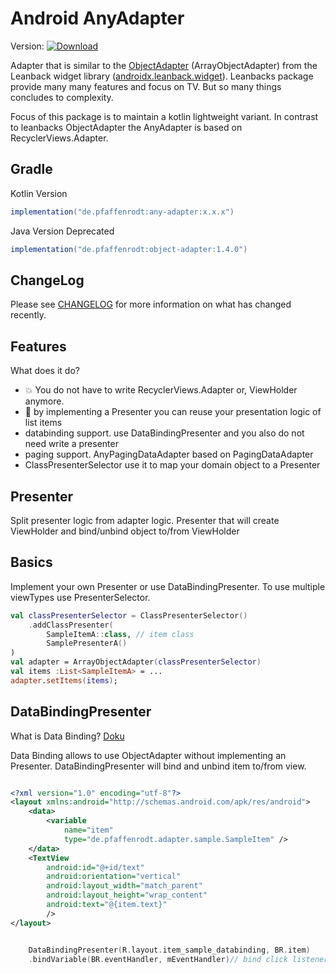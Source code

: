 Android AnyAdapter
=====================
Version: [ ![Download](https://api.bintray.com/packages/pfaffenrodt/maven/android-any-adapter/images/download.svg) ](https://bintray.com/pfaffenrodt/maven/android-any-adapter/_latestVersion)

Adapter that is similar to the [ObjectAdapter](https://developer.android.com/reference/androidx/leanback/widget/ObjectAdapter) (ArrayObjectAdapter) from the Leanback widget library ([androidx.leanback.widget](https://developer.android.com/reference/androidx/leanback/widget/package-summary)).
Leanbacks package provide many many features and focus on TV. But so many things concludes to complexity.

Focus of this package is to maintain a kotlin lightweight variant.
In contrast to leanbacks ObjectAdapter the AnyAdapter is based on RecyclerViews.Adapter.

## Gradle

Kotlin Version
```gradle
implementation("de.pfaffenrodt:any-adapter:x.x.x")
```

Java Version Deprecated
```gradle
implementation("de.pfaffenrodt:object-adapter:1.4.0")
```

## ChangeLog

Please see [CHANGELOG](./CHANGELOG.md) for more information on what has changed recently.

## Features
What does it do?
* :boom: You do not have to write RecyclerViews.Adapter or, ViewHolder anymore.
* :lipstick: by implementing a Presenter you can reuse your presentation logic of list items
* databinding support. use DataBindingPresenter and you also do not need write a presenter
* paging support. AnyPagingDataAdapter based on PagingDataAdapter
* ClassPresenterSelector use it to map your domain object to a Presenter

## Presenter
Split presenter logic from adapter logic.
Presenter that will create ViewHolder and bind/unbind object to/from ViewHolder

## Basics
Implement your own Presenter or use DataBindingPresenter.
To use multiple viewTypes use PresenterSelector.

```kotlin
val classPresenterSelector = ClassPresenterSelector()
    .addClassPresenter(
        SampleItemA::class, // item class 
        SamplePresenterA()
)
val adapter = ArrayObjectAdapter(classPresenterSelector)
val items :List<SampleItemA> = ...
adapter.setItems(items);

```

## DataBindingPresenter
What is Data Binding? [Doku](https://developer.android.com/topic/libraries/data-binding/index.html)

Data Binding allows to use ObjectAdapter without implementing an Presenter.
DataBindingPresenter will bind and unbind item to/from view.

```xml

<?xml version="1.0" encoding="utf-8"?>
<layout xmlns:android="http://schemas.android.com/apk/res/android">
    <data>
        <variable
            name="item"
            type="de.pfaffenrodt.adapter.sample.SampleItem" />
    </data>
    <TextView
        android:id="@+id/text"
        android:orientation="vertical"
        android:layout_width="match_parent"
        android:layout_height="wrap_content"
        android:text="@{item.text}"
        />
</layout>
```

```kotlin

    DataBindingPresenter(R.layout.item_sample_databinding, BR.item)
    .bindVariable(BR.eventHandler, mEventHandler)// bind click listener

```